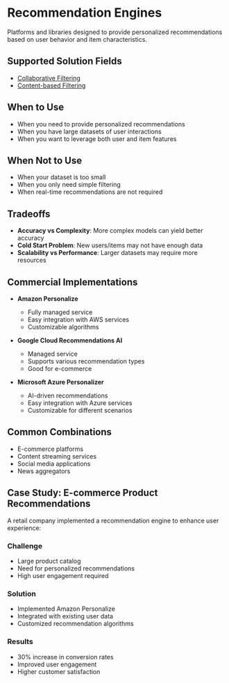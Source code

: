 # Recommendation Engines

Platforms and libraries designed to provide personalized recommendations based on user behavior and item characteristics.

## Supported Solution Fields

- [Collaborative Filtering](../solutions/collaborative-filtering)
- [Content-based Filtering](../solutions/content-based-filtering)

## When to Use

- When you need to provide personalized recommendations
- When you have large datasets of user interactions
- When you want to leverage both user and item features

## When Not to Use

- When your dataset is too small
- When you only need simple filtering
- When real-time recommendations are not required

## Tradeoffs

- **Accuracy vs Complexity**: More complex models can yield better accuracy
- **Cold Start Problem**: New users/items may not have enough data
- **Scalability vs Performance**: Larger datasets may require more resources

## Commercial Implementations

- **Amazon Personalize**

  - Fully managed service
  - Easy integration with AWS services
  - Customizable algorithms

- **Google Cloud Recommendations AI**

  - Managed service
  - Supports various recommendation types
  - Good for e-commerce

- **Microsoft Azure Personalizer**
  - AI-driven recommendations
  - Easy integration with Azure services
  - Customizable for different scenarios

## Common Combinations

- E-commerce platforms
- Content streaming services
- Social media applications
- News aggregators

## Case Study: E-commerce Product Recommendations

A retail company implemented a recommendation engine to enhance user experience:

### Challenge

- Large product catalog
- Need for personalized recommendations
- High user engagement required

### Solution

- Implemented Amazon Personalize
- Integrated with existing user data
- Customized recommendation algorithms

### Results

- 30% increase in conversion rates
- Improved user engagement
- Higher customer satisfaction
